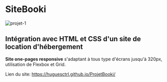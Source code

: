 # SiteBooki
![projet-1](https://github.com/HuguesCtrl/ProjetBooki/assets/124582951/7b65ffce-b5ef-4e4c-afa4-05a104e49811)


## Intégration avec HTML et CSS d'un site de location d'hébergement

**Site one-pages responsive** s'adaptant à tous type d'écrans jusqu'à 320px, utilisation de Flexbox et Grid.

Lien du site: https://huguesctrl.github.io/ProjetBooki/
